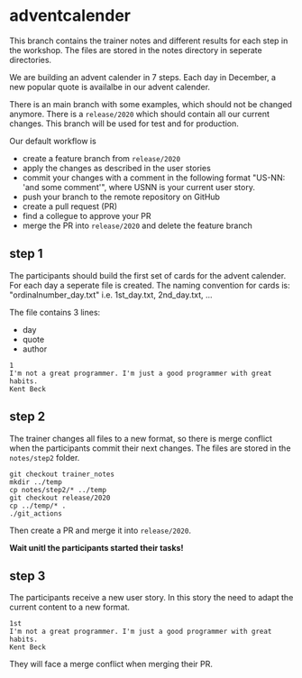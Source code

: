 # adventcalender


This branch contains the trainer notes and different results for each step in the workshop. The files are stored in the notes directory in seperate directories.

We are building an advent calender in 7 steps. Each day in December, a new popular quote is availalbe in our advent calender.

There is an main branch with some examples, which should not be changed anymore. There is a `release/2020` which should contain all our current changes. This branch will be used for test and for production.

Our default workflow is 
* create a feature branch from `release/2020`
* apply the changes as described in the user stories
* commit your changes with a comment in the following format "US-NN: 'and some comment'", where USNN is your current user story.
* push your branch to the remote repository on GitHub
* create a pull request (PR)
* find a collegue to approve your PR
* merge the PR into `release/2020` and delete the feature branch

## step 1
The participants should build the first set of cards for the advent calender. For each day a seperate file is created. The naming convention for cards is: "ordinalnumber_day.txt" i.e. 1st_day.txt, 2nd_day.txt, ...

The file contains 3 lines:
- day
- quote
- author

```
1
I'm not a great programmer. I'm just a good programmer with great habits.
Kent Beck
```

## step 2
The trainer changes all files to a new format, so there is merge conflict when the participants commit their next changes. The files are stored in the `notes/step2` folder.

```
git checkout trainer_notes
mkdir ../temp
cp notes/step2/* ../temp
git checkout release/2020
cp ../temp/* .
./git_actions
```

Then create a PR and merge it into `release/2020`. 

**Wait unitl the participants started their tasks!**

## step 3
The participants receive a new user story. In this story the need to adapt the current content to a new format.

```
1st
I'm not a great programmer. I'm just a good programmer with great habits.
Kent Beck
```

They will face a merge conflict when merging their PR.
